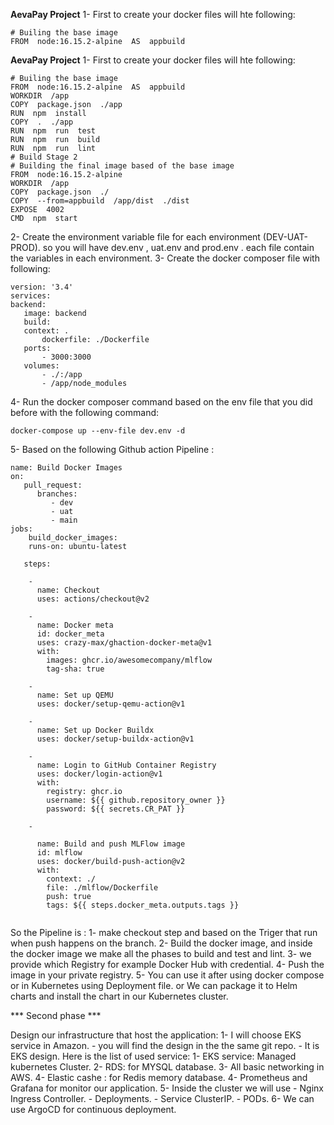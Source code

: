**AevaPay Project** 
1- First to create your docker files will hte following:

    # Builing the base image 
    FROM  node:16.15.2-alpine  AS  appbuild
**AevaPay Project** 
1- First to create your docker files will hte following:

    # Builing the base image 
    FROM  node:16.15.2-alpine  AS  appbuild
    WORKDIR  /app
    COPY  package.json  ./app
    RUN  npm  install
    COPY  .  ./app
    RUN  npm  run  test
    RUN  npm  run  build
    RUN  npm  run  lint
    # Build Stage 2
    # Building the final image based of the base image
    FROM  node:16.15.2-alpine
    WORKDIR  /app
    COPY  package.json  ./
    COPY  --from=appbuild  /app/dist  ./dist
    EXPOSE  4002
    CMD  npm  start


2- Create the environment variable file for each environment (DEV-UAT-PROD). so you will have dev.env , uat.env and prod.env .
each file contain the variables in each environment.
3- Create the  docker composer file  with following:

```
version: '3.4'
services:
backend:
   image: backend
   build:
   context: .
       dockerfile: ./Dockerfile
   ports:
       - 3000:3000
   volumes:
       - ./:/app
       - /app/node_modules
 ```
4- Run the docker composer command based on the env file that you did before with the following command:
```
docker-compose up --env-file dev.env -d 
```

5- Based on the following Github action Pipeline :
```
name: Build Docker Images
on:
   pull_request:
      branches:
         - dev
         - uat
         - main
jobs:
    build_docker_images:
    runs-on: ubuntu-latest

   steps:

    -
      name: Checkout
      uses: actions/checkout@v2
 
    -
      name: Docker meta
      id: docker_meta
      uses: crazy-max/ghaction-docker-meta@v1
      with:
        images: ghcr.io/awesomecompany/mlflow
        tag-sha: true

    -
      name: Set up QEMU
      uses: docker/setup-qemu-action@v1

    -
      name: Set up Docker Buildx
      uses: docker/setup-buildx-action@v1

    -
      name: Login to GitHub Container Registry
      uses: docker/login-action@v1
      with:
        registry: ghcr.io
        username: ${{ github.repository_owner }}
        password: ${{ secrets.CR_PAT }}

    -

      name: Build and push MLFlow image
      id: mlflow
      uses: docker/build-push-action@v2
      with:
        context: ./
        file: ./mlflow/Dockerfile
        push: true
        tags: ${{ steps.docker_meta.outputs.tags }}
        
   ```

So the Pipeline is :
1- make checkout step and based on the Triger that run when push happens  on the branch.
2- Build the docker image, and inside the docker image we make all the phases to build and test and lint.
3- we provide which Registry for example Docker Hub with credential.
4- Push the image in your private registry.
5- You can use it after using docker compose or in Kubernetes using Deployment file. or We can package it to Helm charts and install the chart in our Kubernetes cluster.


*** Second phase ***

Design our infrastructure that host the application:
1- I will choose EKS service in Amazon.
    - you will find the design in the the same git repo.
    - It is EKS design.
 Here is the list of used service:
 1- EKS service: Managed kubernetes Cluster.
 2- RDS: for MYSQL database.
 3- All basic networking in AWS.
 4- Elastic cashe : for Redis memory database.
 4- Prometheus and Grafana for monitor our application.
 5- Inside the cluster we will use 
     - Nginx Ingress Controller.
     - Deployments.
     - Service ClusterIP.
     - PODs.
6- We can use ArgoCD for continuous deployment.
